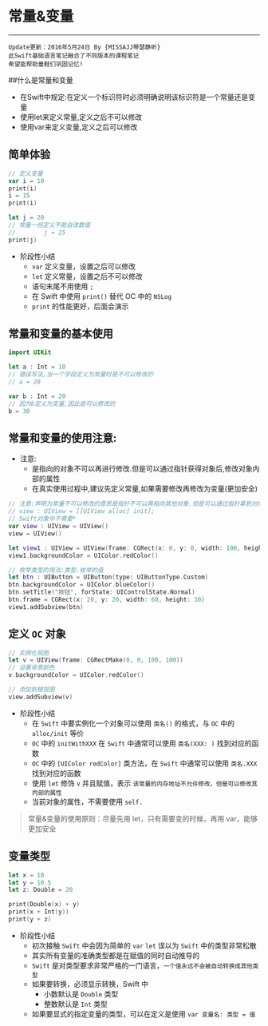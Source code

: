 # 常量&变量
---
```objc
Update更新：2016年5月24日 By {MISSAJJ琴瑟静听}
此Swift基础语言笔记融合了不同版本的课程笔记
希望能帮助童鞋们巩固记忆!
```
##什么是常量和变量

- 在Swift中规定:在定义一个标识符时必须明确说明该标识符是一个常量还是变量
- 使用let来定义常量,定义之后不可以修改
- 使用var来定义变量,定义之后可以修改


## 简单体验

```swift
// 定义变量
var i = 10
print(i)
i = 15
print(i)

let j = 20
// 常量一经定义不能自改数值
//        j = 25
print(j)
```

* 阶段性小结
    * `var` 定义变量，设置之后可以修改
    * `let` 定义常量，设置之后不可以修改
    * 语句末尾不用使用 `;`
    * 在 Swift 中使用 `print()` 替代 OC 中的 `NSLog`
    * `print` 的性能更好，后面会演示

## 常量和变量的基本使用

```swift
import UIKit

let a : Int = 10
// 错误写法,当一个字段定义为常量时是不可以修改的
// a = 20

var b : Int = 20
// 因为b定义为变量,因此是可以修改的
b = 30
```

## 常量和变量的使用注意:

- 注意:
  - 是指向的对象不可以再进行修改.但是可以通过指针获得对象后,修改对象内部的属性
  - 在真实使用过程中,建议先定义常量,如果需要修改再修改为变量(更加安全)

```swift
// 注意:声明为常量不可以修改的意思是指针不可以再指向其他对象.但是可以通过指针拿到对象,修改其中的属性
// view : UIView = [[UIView alloc] init];
// Swift对象中不需要*
var view : UIView = UIView()
view = UIView()

let view1 : UIView = UIView(frame: CGRect(x: 0, y: 0, width: 100, height: 100))
view1.backgroundColor = UIColor.redColor()

// 枚举类型的用法:类型.枚举的值
let btn : UIButton = UIButton(type: UIButtonType.Custom)
btn.backgroundColor = UIColor.blueColor()
btn.setTitle("按钮", forState: UIControlState.Normal)
btn.frame = CGRect(x: 20, y: 20, width: 60, height: 30)
view1.addSubview(btn)
```
## 定义 `OC` 对象

```swift
// 实例化视图
let v = UIView(frame: CGRectMake(0, 0, 100, 100))
// 设置背景颜色
v.backgroundColor = UIColor.redColor()

// 添加到根视图
view.addSubview(v)
```

* 阶段性小结
    * 在 `Swift` 中要实例化一个对象可以使用 `类名()` 的格式，与 `OC` 中的 `alloc/init` 等价
    * `OC` 中的 `initWithXXX` 在 `Swift` 中通常可以使用 `类名(XXX: )` 找到对应的函数
    * `OC` 中的 `[UIColor redColor]` 类方法，在 `Swift` 中通常可以使用 `类名.XXX` 找到对应的函数
    * 使用 `let` 修饰 `v` 并且赋值，表示 `该常量的内存地址不允许修改，但是可以修改其内部的属性`
    * 当前对象的属性，不需要使用 `self.`

> 常量&变量的使用原则：尽量先用 let，只有需要变的时候，再用 var，能够更加安全

## 变量类型

```swift
let x = 10
let y = 10.5
let z: Double = 20

print(Double(x) + y)
print(x + Int(y))
print(y + z)
```

* 阶段性小结
    * 初次接触 `Swift` 中会因为简单的 `var` `let` 误以为 `Swift` 中的类型非常松散
    * 其实所有变量的准确类型都是在赋值的同时自动推导的
    * `Swift` 是对类型要求非常严格的一门语言，`一个值永远不会被自动转换成其他类型`
    * 如果要转换，必须显示转换，Swift 中
        * 小数默认是 `Double` 类型
        * 整数默认是 `Int` 类型
    * 如果要显式的指定变量的类型，可以在定义是使用 `var 变量名: 类型 = 值`
